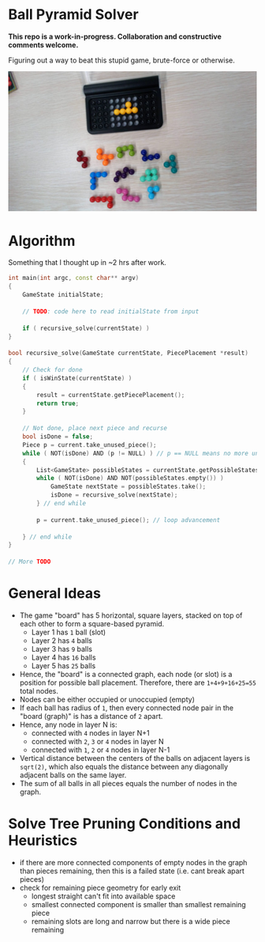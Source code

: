# Ball Pyramid Solver

**This repo is a work-in-progress. Collaboration and constructive comments welcome.**

Figuring out a way to beat this stupid game, brute-force or otherwise.

![Alt text](images/game-overview.jpeg?raw=true "This BS")

# Algorithm

Something that I thought up in ~2 hrs after work.

```cpp
int main(int argc, const char** argv)
{
	GameState initialState;
	
	// TODO: code here to read initialState from input
	
	if ( recursive_solve(currentState) )
}

bool recursive_solve(GameState currentState, PiecePlacement *result)
{
	// Check for done
	if ( isWinState(currentState) )
	{
		result = currentState.getPiecePlacement();
		return true;
	}
	
	// Not done, place next piece and recurse
	bool isDone = false;
	Piece p = current.take_unused_piece();
	while ( NOT(isDone) AND (p != NULL) ) // p == NULL means no more unused pieces to try
	{
		List<GameState> possibleStates = currentState.getPossibleStatesFromNewPiece(p)
		while ( NOT(isDone) AND NOT(possibleStates.empty()) )
			GameState nextState = possibleStates.take();			
			isDone = recursive_solve(nextState);		
		} // end while
		
		p = current.take_unused_piece(); // loop advancement
		
	} // end while
}

// More TODO

```

# General Ideas

* The game "board" has 5 horizontal, square layers, stacked on top of each other to form a square-based pyramid. 
	* Layer 1 has `1` ball (slot)
	* Layer 2 has `4` balls
	* Layer 3 has `9` balls
	* Layer 4 has `16` balls
	* Layer 5 has `25` balls
* Hence, the "board" is a connected graph, each node (or slot) is a position for possible ball placement. Therefore, there are `1+4+9+16+25=55` total nodes.
* Nodes can be either occupied or unoccupied (empty)
* If each ball has radius of `1`, then every connected node pair in the "board (graph)" is has a distance of `2` apart.
* Hence, any node in layer N is:
	* connected with `4` nodes in layer N+1
	* connected with `2`, `3` or `4` nodes in layer N
	* connected with `1`, `2` or `4` nodes in layer N-1
* Vertical distance between the centers of the balls on adjacent layers is `sqrt(2)`, which also equals the distance between any diagonally adjacent balls on the same layer.
* The sum of all balls in all pieces equals the number of nodes in the graph.

# Solve Tree Pruning Conditions and Heuristics

* if there are more connected components of empty nodes in the graph than pieces remaining, then this is a failed state (i.e. cant break apart pieces)
* check for remaining piece geometry for early exit
	* longest straight can't fit into available space
	* smallest connected component is smaller than smallest remaining piece
	* remaining slots are long and narrow but there is a wide piece remaining